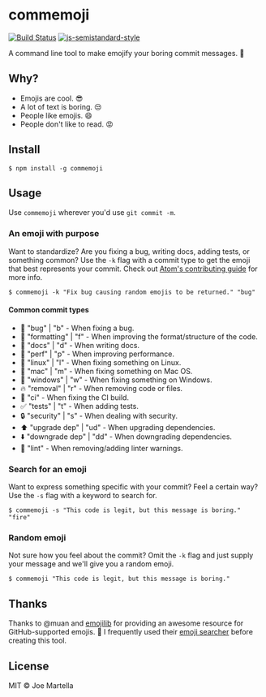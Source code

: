 # commemoji
[![Build Status](https://travis-ci.org/martellaj/commemoji.svg?branch=master)](https://travis-ci.org/martellaj/commemoji) [![js-semistandard-style](https://img.shields.io/badge/code%20style-semistandard-brightgreen.svg?style=flat-square)](https://github.com/Flet/semistandard)

A command line tool to make emojify your boring commit messages. :star2:

## Why?
* Emojis are cool. :sunglasses:
* A lot of text is boring. :unamused:
* People like emojis. :smile:
* People don't like to read. :rage:

## Install
```
$ npm install -g commemoji
```

## Usage
Use `commemoji` wherever you'd use `git commit -m`. 

### An emoji with purpose
Want to standardize? Are you fixing a bug, writing docs, adding tests, or something common? Use the `-k` flag with a commit type to get the emoji that best represents your commit. Check out [Atom's contributing guide](https://github.com/atom/atom/blob/master/CONTRIBUTING.md#git-commit-messages) for more info.

```
$ commemoji -k "Fix bug causing random emojis to be returned." "bug"
```

#### Common commit types
* :bug: "bug" | "b" - When fixing a bug.
* :art: "formatting" | "f" - When improving the format/structure of the code.
* :memo: "docs" | "d" - When writing docs.
* :racehorse: "perf" | "p" - When improving performance.
* :penguin: "linux" | "l" - When fixing something on Linux.
* :apple: "mac" | "m" - When fixing something on Mac OS.
* :checkered_flag: "windows" | "w" - When fixing something on Windows.
* :fire: "removal" | "r" - When removing code or files.
* :green_heart: "ci" - When fixing the CI build.
* :white_check_mark: "tests" | "t" - When adding tests.
* :lock: "security" | "s" - When dealing with security.
* :arrow_up: "upgrade dep" | "ud" - When upgrading dependencies.
* :arrow_down: "downgrade dep" | "dd" - When downgrading dependencies.
* :shirt: "lint" - When removing/adding linter warnings. 

### Search for an emoji
Want to express something specific with your commit? Feel a certain way? Use the `-s` flag with a keyword to search for.

```
$ commemoji -s "This code is legit, but this message is boring." "fire"
```

### Random emoji
Not sure how you feel about the commit? Omit the `-k` flag and just supply your message and we'll give you a random emoji.

```
$ commemoji "This code is legit, but this message is boring."
```

## Thanks
Thanks to @muan and [emojilib]() for providing an awesome resource for GitHub-supported emojis. :clap: I frequently used their [emoji searcher](http://emoji.muan.co/) before creating this tool.

## License
MIT :copyright: Joe Martella